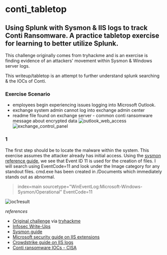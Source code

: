 # conti_tabletop

## Using Splunk with Sysmon &amp; IIS logs to track Conti Ransomware. A practice tabletop exercise for learning to better utilize Splunk.

This challenge originally comes from tryhackme and is an exercise is finding evidence of an attackers' movement within Sysmon & Windows server logs.

This writeup/tabletop is an attempt to further understand splunk searching & the IOCs of Conti.

### Exercise Scenario
- employees begin experiencing issues logging into Microsoft Outlook.
- exchange system admin cannot log into exchange admin center
- readme file found on exchange server - common conti ransomware message about encrypted data
![outlook_web_access](https://github.com/jamesryla/conti_tabletop/assets/58945104/0f694fe7-08a5-4268-9cf6-b28d451fe107)
![exchange_control_panel](https://github.com/jamesryla/conti_tabletop/assets/58945104/1c01aef2-e5a7-4210-8302-c4f2b27387ad)

### 1
The first step should be to locate the malware within the system. This exercise assumes the attacker already has initial access. Using the [sysmon reference guide](https://learn.microsoft.com/en-us/sysinternals/downloads/sysmon), we see that Event ID 11 is used for the creation of files. I will search using EventCode=11 and look under the Image category for any standout files. cmd.exe has been created in /Documents which immediately stands out as abnormal.
> index=main sourcetype="WinEventLog:Microsoft-Windows-Sysmon/Operational" EventCode=11

![ioc1result](https://github.com/jamesryla/conti_tabletop/assets/58945104/161e6eee-c9db-43b0-bbe3-62ea9a25b553)

*references*
- [Original challenge](https://tryhackme.com/room/contiransomwarehgh) via [tryhackme](https://tryhackme.com)
- [Infosec Write-Ups](https://infosecwriteups.com/conti-ransomware-threat-hunting-with-splunk-5dfe72635dbe?gi=c28cea33b960)
- [Sysmon guide](https://learn.microsoft.com/en-us/sysinternals/downloads/sysmon)
- [Microsoft security guide on IIS extensions](https://www.microsoft.com/en-us/security/blog/2022/07/26/malicious-iis-extensions-quietly-open-persistent-backdoors-into-servers/)
- [Crowdstrike guide on IIS logs](https://www.crowdstrike.com/cybersecurity-101/observability/iis-logs/)
- [Conti ransomware IOCs - CISA](https://www.cisa.gov/news-events/alerts/2021/09/22/conti-ransomware)
